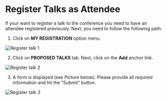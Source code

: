 # Register Talks as Attendee

If your want to register a talk to the conference you need to have an attendee registered previously. Next, you need to follow the following path:

1. Click on **MY REGISTRATION** option menu.

![Register talk 1](https://github.com/Lin777/Regis/blob/master/FAQ/images/registerTalks1.png?raw=true)

2. Click on **PROPOSED TALKS** tab. Next, click on the **Add** anchor link.

![Register talk 2](https://github.com/Lin777/Regis/blob/master/FAQ/images/registerTalks3.png?raw=true)

3. A form is displayed (see Picture below). Please provide all required information and hit the "Submit" button.

![Register talk 3](https://github.com/Lin777/Regis/blob/master/FAQ/images/registerTalks4.png?raw=true)
